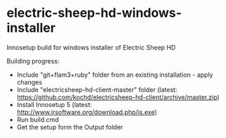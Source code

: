 # electric-sheep-hd-windows-installer
Innosetup build for windows installer of Electric Sheep HD

Building progress:
* Include "git+flam3+ruby" folder from an existing installation - apply changes
* Include "electricsheep-hd-client-master" folder (latest: https://github.com/kochd/electricsheep-hd-client/archive/master.zip)
* Install Innosetup 5 (latest: http://www.jrsoftware.org/download.php/is.exe)
* Run build.cmd
* Get the setup form the Output folder
